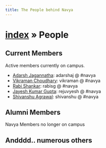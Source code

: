 ```yaml
---
title: The People behind Navya
---
```


# [index](/) &raquo; People

## Current Members

Active members currently on campus.

- [Adarsh Jagannatha](http://hackmaster.in/blog/): adarshaj @ #navya
- [Vikraman Choudhary](http://vikraman.org/): vikraman @ #navya
- [Rabi Shankar](): rabisg @ #navya
- [Jayesh Kumar Gupta](http://rejuvyesh.com/): rejuvyesh @ #navya
- [Shivanshu Agrawal](): shivanshu @ #navya

## Alumni Members

Navya Members no longer on campus

## Andddd.. numerous others
